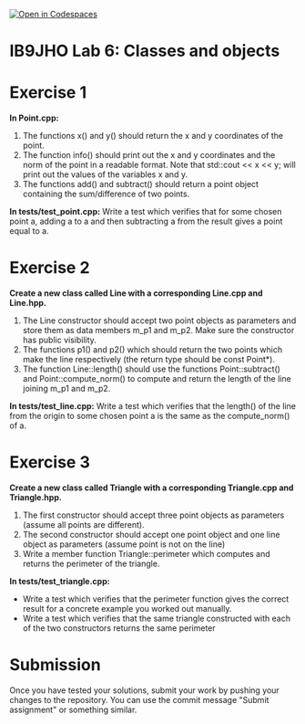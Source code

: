 [![Open in Codespaces](https://classroom.github.com/assets/launch-codespace-2972f46106e565e64193e422d61a12cf1da4916b45550586e14ef0a7c637dd04.svg)](https://classroom.github.com/open-in-codespaces?assignment_repo_id=17191489)
# IB9JHO Lab 6: Classes and objects

# Exercise 1
**In Point.cpp:**
1) The functions x() and y() should return the x and y coordinates of the point.
2) The function info() should print out the x and y coordinates and the norm of the point in a 
readable format. Note that std::cout << x << y; will print out the values of the variables x and 
y.
3) The functions add() and subtract() should return a point object containing the 
sum/difference of two points.

**In tests/test_point.cpp:**
Write a test which verifies that for some chosen point a, adding a to a
and then subtracting a from the result gives a point equal to a.

# Exercise 2
**Create a new class called Line with a corresponding Line.cpp and Line.hpp.**
1) The Line constructor should accept two point objects as parameters and store them as data
members m_p1 and m_p2. Make sure the constructor has public visibility.
2) The functions p1() and p2() which should return the two points which make the line 
respectively (the return type should be const Point*).
3) The function Line::length() should use the functions Point::subtract() and 
Point::compute_norm() to compute and return the length of the line joining m_p1 and 
m_p2.

**In tests/test_line.cpp:**
Write a test which verifies that the length() of the line from the origin to 
some chosen point a is the same as the compute_norm() of a.

# Exercise 3
**Create a new class called Triangle with a corresponding Triangle.cpp and Triangle.hpp.**
1) The first constructor should accept three point objects as parameters (assume all points are 
different).
2) The second constructor should accept one point object and one line object as parameters 
(assume point is not on the line)
3) Write a member function Triangle::perimeter which computes and returns the perimeter of 
the triangle.

**In tests/test_triangle.cpp:**
- Write a test which verifies that the perimeter function gives the correct result for a concrete example you worked 
out manually.
- Write a test which verifies that the same triangle constructed with each of the two constructors returns the same 
perimeter

# Submission
Once you have tested your solutions, submit your work by pushing your changes to the repository. You can use the commit message "Submit assignment" or something similar.